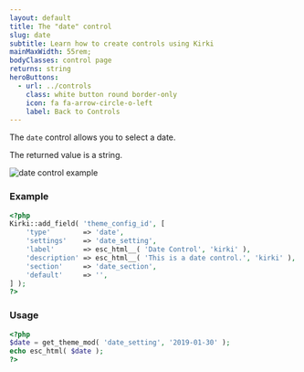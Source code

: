 ```yaml
---
layout: default
title: The "date" control
slug: date
subtitle: Learn how to create controls using Kirki
mainMaxWidth: 55rem;
bodyClasses: control page
returns: string
heroButtons:
  - url: ../controls
    class: white button round border-only
    icon: fa fa-arrow-circle-o-left
    label: Back to Controls
---
```


The `date` control allows you to select a date.

The returned value is a string.

<img src="https://raw.githubusercontent.com/aristath/kirki/master/docs/assets/images/date.png" alt="date control example" style="max-width:300px;">

### Example

```php
<?php
Kirki::add_field( 'theme_config_id', [
	'type'        => 'date',
	'settings'    => 'date_setting',
	'label'       => esc_html__( 'Date Control', 'kirki' ),
	'description' => esc_html__( 'This is a date control.', 'kirki' ),
	'section'     => 'date_section',
	'default'     => '',
] );
?>
```

### Usage

```php
<?php
$date = get_theme_mod( 'date_setting', '2019-01-30' );
echo esc_html( $date );
?>
```
